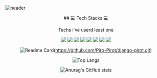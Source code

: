 ![header](https://capsule-render.vercel.app/api?type=waving&color=auto&height=300&section=header&text=welcome%20&fontSize=90)

<div align="center">
## 💻 Tech Stacks 💻

Techs i've userd least one <br/>

<img src ="https://img.shields.io/badge/Python-3776AB.svg?&style=for-the-badge&logo=Python&logoColor=white"/> <img src ="https://img.shields.io/badge/c-A8B9CC.svg?&style=for-the-badge&logo=c&logoColor=white"/> <img src ="https://img.shields.io/badge/C++-00599C.svg?&style=for-the-badge&logo=C%2B%2B&logoColor=white"/> <img src ="https://img.shields.io/badge/html5-E34F26.svg?&style=for-the-badge&logo=html5&logoColor=white"/> <img src ="https://img.shields.io/badge/css-1572B6.svg?&style=for-the-badge&logo=css3&logoColor=white"/> <img src ="https://img.shields.io/badge/javascript-F7DF1E.svg?&style=for-the-badge&logo=javascript&logoColor=white"/> <img src ="https://img.shields.io/badge/bootstrap-7952B3.svg?&style=for-the-badge&logo=bootstrap&logoColor=white"/> <img src ="https://img.shields.io/badge/django-092E20.svg?&style=for-the-badge&logo=django&logoColor=white"/>

![Readme Card](https://github-readme-stats.vercel.app/api/pin/?username=hyeinj&repo=github-readme-stats)(https://github.com/Piro-Pirot/django-pirot.git)

![Top Langs](https://github-readme-stats.vercel.app/api/top-langs/?username=hyeinj&layout=compact&hide=dart)

![Anurag's GitHub stats](https://github-readme-stats.vercel.app/api?username=hyeinj&theme=cobalt&show_icons=true)

</div>

<!--
**hyeinj/hyeinj** is a ✨ _special_ ✨ repository because its `README.md` (this file) appears on your GitHub profile.

Here are some ideas to get you started:

- 🔭 I’m currently working on ...
- 🌱 I’m currently learning ...
- 👯 I’m looking to collaborate on ...
- 🤔 I’m looking for help with ...
- 💬 Ask me about ...
- 📫 How to reach me: ...
- 😄 Pronouns: ...
- ⚡ Fun fact: ...
-->
